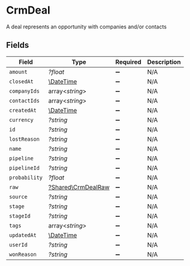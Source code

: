 # CrmDeal

A deal represents an opportunity with companies and/or contacts


## Fields

| Field                                                         | Type                                                          | Required                                                      | Description                                                   |
| ------------------------------------------------------------- | ------------------------------------------------------------- | ------------------------------------------------------------- | ------------------------------------------------------------- |
| `amount`                                                      | *?float*                                                      | :heavy_minus_sign:                                            | N/A                                                           |
| `closedAt`                                                    | [\DateTime](https://www.php.net/manual/en/class.datetime.php) | :heavy_minus_sign:                                            | N/A                                                           |
| `companyIds`                                                  | array<*string*>                                               | :heavy_minus_sign:                                            | N/A                                                           |
| `contactIds`                                                  | array<*string*>                                               | :heavy_minus_sign:                                            | N/A                                                           |
| `createdAt`                                                   | [\DateTime](https://www.php.net/manual/en/class.datetime.php) | :heavy_minus_sign:                                            | N/A                                                           |
| `currency`                                                    | *?string*                                                     | :heavy_minus_sign:                                            | N/A                                                           |
| `id`                                                          | *?string*                                                     | :heavy_minus_sign:                                            | N/A                                                           |
| `lostReason`                                                  | *?string*                                                     | :heavy_minus_sign:                                            | N/A                                                           |
| `name`                                                        | *?string*                                                     | :heavy_minus_sign:                                            | N/A                                                           |
| `pipeline`                                                    | *?string*                                                     | :heavy_minus_sign:                                            | N/A                                                           |
| `pipelineId`                                                  | *?string*                                                     | :heavy_minus_sign:                                            | N/A                                                           |
| `probability`                                                 | *?float*                                                      | :heavy_minus_sign:                                            | N/A                                                           |
| `raw`                                                         | [?Shared\CrmDealRaw](../../Models/Shared/CrmDealRaw.md)       | :heavy_minus_sign:                                            | N/A                                                           |
| `source`                                                      | *?string*                                                     | :heavy_minus_sign:                                            | N/A                                                           |
| `stage`                                                       | *?string*                                                     | :heavy_minus_sign:                                            | N/A                                                           |
| `stageId`                                                     | *?string*                                                     | :heavy_minus_sign:                                            | N/A                                                           |
| `tags`                                                        | array<*string*>                                               | :heavy_minus_sign:                                            | N/A                                                           |
| `updatedAt`                                                   | [\DateTime](https://www.php.net/manual/en/class.datetime.php) | :heavy_minus_sign:                                            | N/A                                                           |
| `userId`                                                      | *?string*                                                     | :heavy_minus_sign:                                            | N/A                                                           |
| `wonReason`                                                   | *?string*                                                     | :heavy_minus_sign:                                            | N/A                                                           |